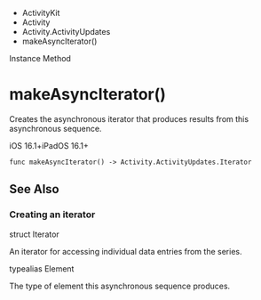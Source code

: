 

- ActivityKit
- Activity
- Activity.ActivityUpdates
-  makeAsyncIterator() 

Instance Method

# makeAsyncIterator()

Creates the asynchronous iterator that produces results from this asynchronous sequence.

iOS 16.1+iPadOS 16.1+

``` source
func makeAsyncIterator() -> Activity.ActivityUpdates.Iterator
```

## See Also

### Creating an iterator

struct Iterator

An iterator for accessing individual data entries from the series.

typealias Element

The type of element this asynchronous sequence produces.

